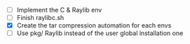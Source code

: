 - [ ] Implement the C & Raylib env
- [ ] Finish raylibc.sh
- [x] Create the tar compression automation for each envs
- [ ] Use pkg/ Raylib instead of the user global installation one
